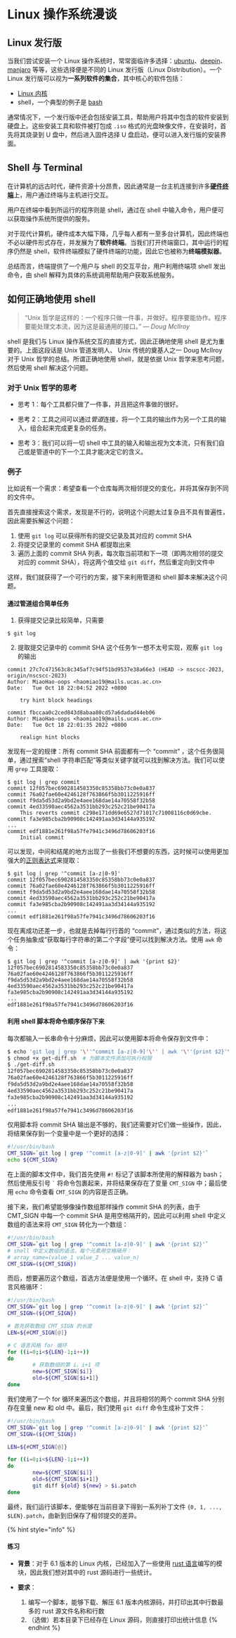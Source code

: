 # Linux 操作系统漫谈

## Linux 发行版

当我们尝试安装一个 Linux 操作系统时，常常面临许多选择：[ubuntu](https://ubuntu.com)、[deepin](https://www.deepin.org/index/zh)、[manjaro](https://manjaro.org) 等等，这些选择便是不同的 Linux 发行版（Linux Distribution）。一个 Linux 发行版可以视为**一系列软件的集合**，其中核心的软件包括：

+ [Linux 内核](https://www.kernel.org/)
+ shell，一个典型的例子是 [bash](https://www.gnu.org/software/bash/)

通常情况下，一个发行版中还会包括安装工具，帮助用户将其中包含的软件安装到硬盘上。这些安装工具和软件被打包成 `.iso` 格式的光盘映像文件，在安装时，首先将其烧录到 U 盘中，然后进入固件选择 U 盘启动，便可以进入发行版的安装界面。

## Shell 与 Terminal

在计算机的远古时代，硬件资源十分昂贵，因此通常是一台主机连接到许多[**硬件终端**](http://www.it.uu.se/education/course/homepage/os/vt18/images/module-0/linux/shell-and-terminal/DEC-VT100-terminal.jpg)上，用户通过终端与主机进行交互。

用户在终端中看到所运行的程序则是 shell，通过在 shell 中输入命令，用户便可以获取操作系统所提供的服务。

对于现代计算机，硬件成本大幅下降，几乎每人都有一至多台计算机，因此终端也不必以硬件形式存在，并发展为了**软件终端**。当我们打开终端窗口，其中运行的程序仍然是 shell，软件终端模拟了硬件终端的功能，因此它也被称为**终端模拟器**。

总结而言，终端提供了一个用户与 shell 的交互平台，用户利用终端项 shell 发出命令，由 shell 解释为具体的系统调用帮助用户获取系统服务。

## 如何正确地使用 shell

> “Unix 哲学是这样的：一个程序只做一件事，并做好。程序要能协作。程序要能处理文本流，因为这是最通用的接口。” — _Doug McIlroy_

shell 是我们与 Linux 操作系统交互的直接方式，因此正确地使用 shell 是尤为重要的。上面这段话是 Unix 管道发明人、 Unix 传统的奠基人之一 Doug McIlroy 对于 Unix 哲学的总结。所谓正确地使用 shell，就是依据 Unix 哲学来思考问题，然后使用 shell 解决这个问题。

### 对于 Unix 哲学的思考

+ 思考 1：每个工具都只做了一件事，并且把这件事做的很好。

+ 思考 2：工具之间可以通过*管道*连接，将一个工具的输出作为另一个工具的输入，组合起来完成更复杂的任务。

+ 思考 3：我们可以将一切 shell 中工具的输入和输出视为文本流，只有我们自己或是管道中的下一个工具才能决定它的含义。

### 例子

比如说有一个需求：希望查看一个仓库每两次相邻提交的变化，并将其保存到不同的文件中。

首先直接搜索这个需求，发现是不行的，说明这个问题太过复杂且不具有普遍性，因此需要拆解这个问题：

1. 使用 `git log` 可以获得所有的提交记录及其对应的 commit SHA 
2. 将提交记录里的 commit SHA 都提取出来
3. 遍历上面的 commit SHA 列表，每次取当前项和下一项（即两次相邻的提交对应的 commit SHA），将这两个值交给 `git diff`，然后重定向到文件中

这样，我们就获得了一个可行的方案，接下来利用管道和 shell 脚本来解决这个问题。

#### 通过管道组合简单任务

1. 获得提交记录比较简单，只需要

```
$ git log
```

2. 提取提交记录中的 commit SHA 这个任务乍一想不太号实现，观察 `git log` 的输出

```
commit 27c7c471563c8c345af7c94f51bd9537e38a66e3 (HEAD -> nscscc-2023, origin/nscscc-2023)
Author: MiaoHao-oops <haomiao19@mails.ucas.ac.cn>
Date:   Tue Oct 18 22:04:52 2022 +0800

    try hint block headings

commit fbccaa0c2ced843d8abaa80cd57a6dadad44eb06
Author: MiaoHao-oops <haomiao19@mails.ucas.ac.cn>
Date:   Tue Oct 18 22:01:35 2022 +0800

    realign hint blocks

```

发现有一定的规律：所有 commit SHA 前面都有一个 “commit” ，这个任务很简单，通过搜索“shell 字符串匹配”等类似关键字就可以找到解决方法。我们可以使用 `grep` 工具提取：

```
$ git log | grep commit
commit 12f057bec6902814583350c85358bb73c0e0a837
commit 76a02fae60e4246128f763866f5b3011225916ff
commit f9da5d53d2a9bd2e4aee168dae14a70558f32b58
commit 4ed33590aec4562a3531bb293c252c21be90417a
    This reverts commit c298e171dd69e6527d71017c71008116c0d69cbe.
commit fa3e985cba2b90908c142491aa3d34144a935192
...
commit edf1881e261f98a57fe7941c3496d78606203f16
    Initial commit
```

可以发现，中间和结尾的地方出现了一些我们不想要的东西，这时候可以使用更加强大的[正则表达式](https://www.runoob.com/regexp/regexp-tutorial.html)来提取：

```
$ git log | grep '^commit [a-z|0-9]'
commit 12f057bec6902814583350c85358bb73c0e0a837
commit 76a02fae60e4246128f763866f5b3011225916ff
commit f9da5d53d2a9bd2e4aee168dae14a70558f32b58
commit 4ed33590aec4562a3531bb293c252c21be90417a
commit fa3e985cba2b90908c142491aa3d34144a935192
...
commit edf1881e261f98a57fe7941c3496d78606203f16
```

现在离成功还差一步，也就是去掉每行行首的 “commit”，通过类似的方法，将这个任务抽象成“获取每行字符串的第二个字段”便可以找到解决方法。使用 `awk` 命令：

```
$ git log | grep '^commit [a-z|0-9]' | awk '{print $2}'
12f057bec6902814583350c85358bb73c0e0a837
76a02fae60e4246128f763866f5b3011225916ff
f9da5d53d2a9bd2e4aee168dae14a70558f32b58
4ed33590aec4562a3531bb293c252c21be90417a
fa3e985cba2b90908c142491aa3d34144a935192
...
edf1881e261f98a57fe7941c3496d78606203f16
```

#### 利用 shell 脚本将命令顺序保存下来

每次都输入一长串命令十分麻烦，因此可以使用脚本将命令保存到文件中：

```sh
$ echo 'git log | grep '\''^commit [a-z|0-9]'\'' | awk '\''{print $2}'\' > get-diff.sh    # 将命令写入脚本文件 get-diff.sh
$ chmod +x get-diff.sh  # 为脚本文件添加可执行权限
$ ./get-diff.sh
12f057bec6902814583350c85358bb73c0e0a837
76a02fae60e4246128f763866f5b3011225916ff
f9da5d53d2a9bd2e4aee168dae14a70558f32b58
4ed33590aec4562a3531bb293c252c21be90417a
fa3e985cba2b90908c142491aa3d34144a935192
...
edf1881e261f98a57fe7941c3496d78606203f16
```

仅用脚本将 commit SHA 输出是不够的，我们还需要对它们做一些操作，因此，将结果保存到一个变量中是一个更好的选择：

```sh
#!/usr/bin/bash
CMT_SIGN=`git log | grep '^commit [a-z|0-9]' | awk '{print $2}'`
echo ${CMT_SIGN}
```

在上面的脚本文件中，我们首先使用 `#!` 标记了该脚本所使用的解释器为 bash；然后使用反引号 `` ` `` 将命令包裹起来，并将结果保存在了变量 `CMT_SIGN` 中；最后使用 `echo` 命令查看 `CMT_SIGN` 的内容是否正确。

接下来，我们希望能够像操作数组那样操作 commit SHA 的列表，由于 CMT_SIGN 中每一个 commit SHA 是用空格隔开的，因此可以利用 shell 中定义数组的语法来将 `CMT_SIGN` 转化为一个数组：

```sh
#!/usr/bin/bash
CMT_SIGN=`git log | grep '^commit [a-z|0-9]' | awk '{print $2}'`
# shell 中定义数组的语法，每个元素用空格隔开：
# array_name=(value_1 value_2 ... value_n)
CMT_SIGN=(${CMT_SIGN})
```

而后，想要遍历这个数组，首选方法便是使用一个循环。在 shell 中，支持 C 语言风格循环：

```sh
#!/usr/bin/bash
CMT_SIGN=`git log | grep '^commit [a-z|0-9]' | awk '{print $2}'`
CMT_SIGN=(${CMT_SIGN})

# 首先获取数组 CMT_SIGN 的长度
LEN=${#CMT_SIGN[@]}

# C 语言风格 for 循环
for ((i=0;i<${LEN}-1;i++))
do
        # 获取数组的第 i、i+1 项
        new=${CMT_SIGN[$i]}
        old=${CMT_SIGN[$i+1]}
done
```

我们使用了一个 for 循环来遍历这个数组，并且将相邻的两个 commit SHA 分别存在变量 new 和 old 中。最后，我们使用 `git diff` 命令生成补丁文件：

```sh
#!/usr/bin/bash
CMT_SIGN=`git log | grep '^commit [a-z|0-9]' | awk '{print $2}'`
CMT_SIGN=(${CMT_SIGN})

LEN=${#CMT_SIGN[@]}

for ((i=0;i<${LEN}-1;i++))
do
        new=${CMT_SIGN[$i]}
        old=${CMT_SIGN[$i+1]}
        git diff ${old} ${new} > $i.patch
done
```

最终，我们运行该脚本，便能够在当前目录下得到一系列补丁文件 `{0, 1, ..., $LEN}.patch`，由新到旧保存了相邻提交的差异。

{% hint style="info" %}
#### 练习

+ **背景**：对于 6.1 版本的 Linux 内核，已经加入了一些使用 [rust 语言](https://www.rust-lang.org/)编写的模块，因此我们想对其中的 rust 源码进行一些统计。

+ **要求**：
	1. 编写一个脚本，能够下载、解压 6.1 版本内核源码，并打印出其中行数最多的 rust 源文件名称和行数
	2. （选做）若本目录下已经存在 Linux 源码，则直接打印出统计信息
{% endhint %}
